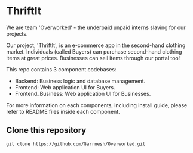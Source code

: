 # ThriftIt
We are team 'Overworked' - the underpaid unpaid interns slaving for our projects.

Our project, 'ThriftIt', is an e-commerce app in the second-hand clothing market. Individuals (called Buyers) can purchase second-hand clothing items at great prices. Businesses can sell items through our portal too!

This repo contains 3 component codebases:
- Backend: Business logic and database management.
- Frontend: Web application UI for Buyers.
- Frontend_Business: Web application UI for Businesses.

For more information on each components, including install guide, please refer to README files inside each component.

## Clone this repository
`git clone https://github.com/Garrnesh/Overworked.git`
